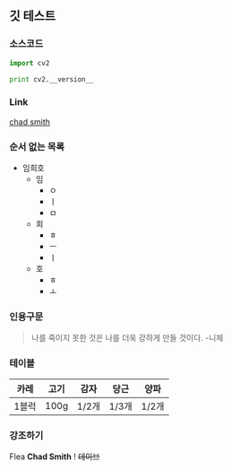 ## 깃 테스트
### 소스코드
```python
import cv2

print cv2.__version__
```

### Link
[chad smith](https://www.youtube.com/watch?v=LuibdktNlWQ)

### 순서 없는 목록
* 임희호
  * 임
    * ㅇ
    * ㅣ
    * ㅁ
  * 희
    * ㅎ
    * ㅡ
    * ㅣ 
  * 호
    * ㅎ
    * ㅗ

### 인용구문
> 나를 죽이지 못한 것은 나를 더욱 강하게 만들 것이다. -니체

### 테이블
카레|고기|감자|당근|양파|
---|---|---|---|---|
1블럭|100g|1/2개|1/3개|1/2개

### 강조하기
Flea **Chad Smith** ! ~~데이브~~



